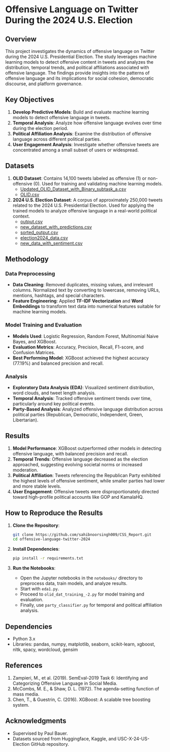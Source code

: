 

# Offensive Language on Twitter During the 2024 U.S. Election

## Overview
This project investigates the dynamics of offensive language on Twitter during the 2024 U.S. Presidential Election. The study leverages machine learning models to detect offensive content in tweets and analyzes the distribution, temporal trends, and political affiliations associated with offensive language. The findings provide insights into the patterns of offensive language and its implications for social cohesion, democratic discourse, and platform governance.

## Key Objectives
1. **Develop Predictive Models**: Build and evaluate machine learning models to detect offensive language in tweets.
2. **Temporal Analysis**: Analyze how offensive language evolves over time during the election period.
3. **Political Affiliation Analysis**: Examine the distribution of offensive language across different political parties.
4. **User Engagement Analysis**: Investigate whether offensive tweets are concentrated among a small subset of users or widespread.

## Datasets
1. **OLID Dataset**: Contains 14,100 tweets labeled as offensive (1) or non-offensive (0). Used for training and validating machine learning models.
   - [Updated_OLID_Dataset_with_Binary_subtask_a.csv](https://github.com/sahibnoorsingh009/CSS_Report/blob/main/Updated_OLID_Dataset_with_Binary_subtask_a.csv)
   - [OLID.csv](https://drive.google.com/file/d/1I8bGTAJtmfEwcfPZcF1xA2-HlgAlO0UN/view?usp=share_link)
2. **2024 U.S. Election Dataset**: A corpus of approximately 250,000 tweets related to the 2024 U.S. Presidential Election. Used for applying the trained models to analyze offensive language in a real-world political context.
   - [output.csv](https://drive.google.com/file/d/1_Ew2E4XR-hO3TRn-KWje8-j2OFODmshP/view?usp=share_link)
   - [new_dataset_with_predictions.csv](https://drive.google.com/file/d/1GW5I79CcQNAjl2J_X_PZVD8IBDYU09Fv/view?usp=share_link)
   - [sorted_output.csv](https://drive.google.com/file/d/1-ZIbGYN6DneqK1umJ8Os4sXVpBhxt7cH/view?usp=share_link)
   - [election2024_data.csv](https://drive.google.com/file/d/1--1QtFJ0yv8LGs_e4LNqmt2SU3lXkTdG/view?usp=share_link)
   - [new_data_with_sentiment.csv](https://drive.google.com/file/d/1K2bjNkGK1tJtfZhxTlbXBLvNKed4HXpC/view?usp=share_link)

## Methodology
### Data Preprocessing
- **Data Cleaning**: Removed duplicates, missing values, and irrelevant columns. Normalized text by converting to lowercase, removing URLs, mentions, hashtags, and special characters.
- **Feature Engineering**: Applied **TF-IDF Vectorization** and **Word Embeddings** to transform text data into numerical features suitable for machine learning models.

### Model Training and Evaluation
- **Models Used**: Logistic Regression, Random Forest, Multinomial Naive Bayes, and XGBoost.
- **Evaluation Metrics**: Accuracy, Precision, Recall, F1-score, and Confusion Matrices.
- **Best Performing Model**: XGBoost achieved the highest accuracy (77.19%) and balanced precision and recall.

### Analysis
- **Exploratory Data Analysis (EDA)**: Visualized sentiment distribution, word clouds, and tweet length analysis.
- **Temporal Analysis**: Tracked offensive sentiment trends over time, particularly around key political events.
- **Party-Based Analysis**: Analyzed offensive language distribution across political parties (Republican, Democratic, Independent, Green, Libertarian).

## Results
1. **Model Performance**: XGBoost outperformed other models in detecting offensive language, with balanced precision and recall.
2. **Temporal Trends**: Offensive language decreased as the election approached, suggesting evolving societal norms or increased moderation.
3. **Political Affiliation**: Tweets referencing the Republican Party exhibited the highest levels of offensive sentiment, while smaller parties had lower and more stable levels.
4. **User Engagement**: Offensive tweets were disproportionately directed toward high-profile political accounts like GOP and KamalaHQ.

## How to Reproduce the Results
1. **Clone the Repository**:
   ```bash
   git clone https://github.com/sahibnoorsingh009/CSS_Report.git
   cd offensive-language-twitter-2024
   ```

2. **Install Dependencies**:
   ```bash
   pip install -r requirements.txt
   ```

3. **Run the Notebooks**:
   - Open the Jupyter notebooks in the `notebooks/` directory to preprocess data, train models, and analyze results.
   - Start with `eda1.py`.
   - Proceed to `olid_dat_training_-2.py` for model training and evaluation.
   - Finally, use `party_classifier.py` for temporal and political affiliation analysis.


## Dependencies
- Python 3.x
- Libraries: pandas, numpy, matplotlib, seaborn, scikit-learn, xgboost, nltk, spacy, wordcloud, gensim

## References
1. Zampieri, M., et al. (2019). SemEval-2019 Task 6: Identifying and Categorizing Offensive Language in Social Media.
2. McCombs, M. E., & Shaw, D. L. (1972). The agenda-setting function of mass media.
3. Chen, T., & Guestrin, C. (2016). XGBoost: A scalable tree boosting system.

## Acknowledgments
- Supervised by Paul Bauer.
- Datasets sourced from Huggingface, Kaggle, and USC-X-24-US-Election GitHub repository.

